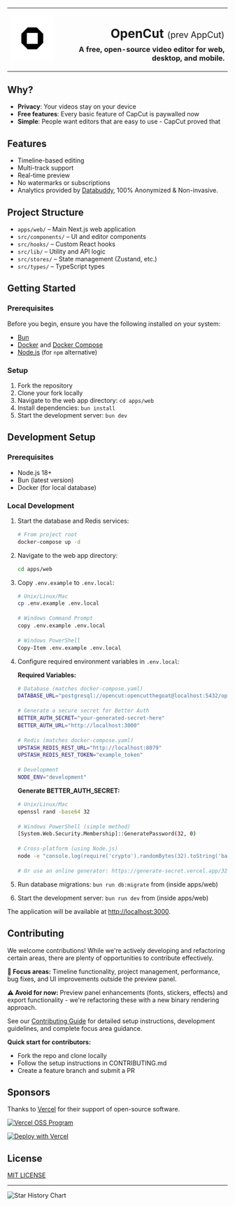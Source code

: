 <table width="100%">
  <tr>
    <td align="left" width="120">
      <img src="apps/web/public/logo.png" alt="OpenCut Logo" width="100" />
    </td>
    <td align="right">
      <h1>OpenCut <span style="font-size: 0.7em; font-weight: normal;">(prev AppCut)</span></h1>
      <h3 style="margin-top: -10px;">A free, open-source video editor for web, desktop, and mobile.</h3>
    </td>
  </tr>
</table>

## Why?

- **Privacy**: Your videos stay on your device
- **Free features**: Every basic feature of CapCut is paywalled now
- **Simple**: People want editors that are easy to use - CapCut proved that

## Features

- Timeline-based editing
- Multi-track support
- Real-time preview
- No watermarks or subscriptions
- Analytics provided by [Databuddy](https://www.databuddy.cc?utm_source=opencut), 100% Anonymized & Non-invasive.

## Project Structure

- `apps/web/` – Main Next.js web application
- `src/components/` – UI and editor components
- `src/hooks/` – Custom React hooks
- `src/lib/` – Utility and API logic
- `src/stores/` – State management (Zustand, etc.)
- `src/types/` – TypeScript types

## Getting Started

### Prerequisites

Before you begin, ensure you have the following installed on your system:

- [Bun](https://bun.sh/docs/installation)
- [Docker](https://docs.docker.com/get-docker/) and [Docker Compose](https://docs.docker.com/compose/install/)
- [Node.js](https://nodejs.org/en/) (for `npm` alternative)

### Setup

1. Fork the repository
2. Clone your fork locally
3. Navigate to the web app directory: `cd apps/web`
4. Install dependencies: `bun install`
5. Start the development server: `bun dev`

## Development Setup

### Prerequisites

- Node.js 18+
- Bun (latest version)
- Docker (for local database)

### Local Development

1. Start the database and Redis services:

   ```bash
   # From project root
   docker-compose up -d
   ```

2. Navigate to the web app directory:

   ```bash
   cd apps/web
   ```

3. Copy `.env.example` to `.env.local`:

   ```bash
   # Unix/Linux/Mac
   cp .env.example .env.local

   # Windows Command Prompt
   copy .env.example .env.local

   # Windows PowerShell
   Copy-Item .env.example .env.local
   ```

4. Configure required environment variables in `.env.local`:

   **Required Variables:**

   ```bash
   # Database (matches docker-compose.yaml)
   DATABASE_URL="postgresql://opencut:opencutthegoat@localhost:5432/opencut"

   # Generate a secure secret for Better Auth
   BETTER_AUTH_SECRET="your-generated-secret-here"
   BETTER_AUTH_URL="http://localhost:3000"

   # Redis (matches docker-compose.yaml)
   UPSTASH_REDIS_REST_URL="http://localhost:8079"
   UPSTASH_REDIS_REST_TOKEN="example_token"

   # Development
   NODE_ENV="development"
   ```

   **Generate BETTER_AUTH_SECRET:**

   ```bash
   # Unix/Linux/Mac
   openssl rand -base64 32

   # Windows PowerShell (simple method)
   [System.Web.Security.Membership]::GeneratePassword(32, 0)

   # Cross-platform (using Node.js)
   node -e "console.log(require('crypto').randomBytes(32).toString('base64'))"

   # Or use an online generator: https://generate-secret.vercel.app/32
   ```

5. Run database migrations: `bun run db:migrate` from (inside apps/web)
6. Start the development server: `bun run dev` from (inside apps/web)

The application will be available at [http://localhost:3000](http://localhost:3000).

## Contributing

We welcome contributions! While we're actively developing and refactoring certain areas, there are plenty of opportunities to contribute effectively.

**🎯 Focus areas:** Timeline functionality, project management, performance, bug fixes, and UI improvements outside the preview panel.

**⚠️ Avoid for now:** Preview panel enhancements (fonts, stickers, effects) and export functionality - we're refactoring these with a new binary rendering approach.

See our [Contributing Guide](.github/CONTRIBUTING.md) for detailed setup instructions, development guidelines, and complete focus area guidance.

**Quick start for contributors:**

- Fork the repo and clone locally
- Follow the setup instructions in CONTRIBUTING.md
- Create a feature branch and submit a PR

## Sponsors

Thanks to [Vercel](https://vercel.com?utm_source=github-opencut&utm_campaign=oss) for their support of open-source software.

<a href="https://vercel.com/oss">
  <img alt="Vercel OSS Program" src="https://vercel.com/oss/program-badge.svg" />
</a>

[![Deploy with Vercel](https://vercel.com/button)](https://vercel.com/new/clone?repository-url=https%3A%2F%2Fgithub.com%2FOpenCut-app%2FOpenCut&project-name=opencut&repository-name=opencut)

## License

[MIT LICENSE](LICENSE)

---

![Star History Chart](https://api.star-history.com/svg?repos=opencut-app/opencut&type=Date)

